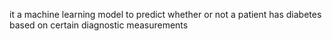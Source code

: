 it a machine learning model to predict whether or not a patient has diabetes based on certain diagnostic measurements 
